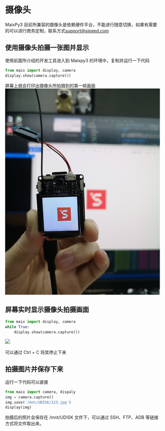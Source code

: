 # 摄像头

MaixPy3 目前所兼容的摄像头是依赖硬件平台，不能进行随意切换，如果有需要的可以进行商务定制，联系方式<support@sipeed.com>

## 使用摄像头拍摄一张图并显示

使用前面所介绍的开发工具进入到 Maixpy3 的环境中，复制并运行一下代码
```python
from maix import display, camera
display.show(camera.capture())
```

屏幕上就会打印出摄像头所拍摄到的第一帧画面
![](./../asserts/camera_test.jpg)

## 屏幕实时显示摄像头拍摄画面
```python
from maix import display, camera
while True:
    display.show(camera.capture())
```
![](./../asserts/camera_1.gif)

可以通过 Ctrl + C 将其停止下来

## 拍摄图片并保存下来

运行一下代码可以直接

```python
from maix import camera, dispaly
img = camera.capture()
img.save('/mnt/UDISK/123.jpg')
display(img)
```

拍摄后的照片会保存在 /mnt/UDISK 文件下，可以通过 SSH、FTP、ADB 等链接方式将文件取出来。
